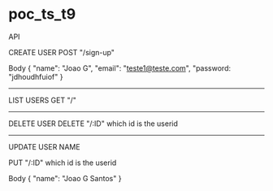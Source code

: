 # poc_ts_t9

API

CREATE USER
POST "/sign-up"

Body
{
   "name": "Joao G",
   "email": "teste1@teste.com",
   "password: "jdhoudhfuiof"
 }
 
 _______
 
 
 LIST USERS
 GET "/"
 
 ________
 
 
 DELETE USER
 DELETE "/:ID" which id is the userid
 
 ________
 
 
 UPDATE USER NAME
 
 PUT "/:ID" which id is the userid
 
 Body
 {
 "name": "Joao G Santos"
 }
